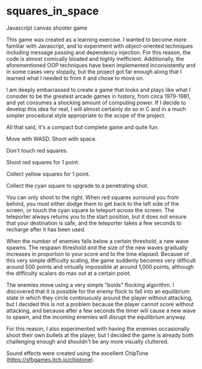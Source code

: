 # squares_in_space
Javascript canvas shooter game

This game was created as a learning exercise. I wanted to become more familiar
with Javascript, and to experiment with object-oriented techniques including
message passing and dependency injection. For this reason, the code is
almost comically bloated and highly inefficient. Additionally, the
aforementioned OOP techniques have been implemented inconsistently and in
some cases very sloppily, but the project got far enough along that I learned
what I needed to from it and chose to move on.

I am deeply embarrassed to create a game that looks and plays like what I 
consider to be the greatest arcade games in history, from circa 1979-1981, 
and yet consumes a shocking amount of computing power. If I decide to develop 
this idea for real, I will almost certainly do so in C and in a much simpler 
procedural style appropriate to the scope of the project.

All that said, it's a compact but complete game and quite fun.

Move with WASD. Shoot with space.

Don't touch red squares.

Shoot red squares for 1 point.

Collect yellow squares for 1 point.

Collect the cyan square to upgrade to a penetrating shot.

You can only shoot to the right. When red squares surround you from behind,
you must either dodge them to get back to the left side of the screen,
or touch the cyan square to teleport across the screen. The teleporter always
returns you to the start position, but it does not ensure that your destination
is safe, and the teleporter takes a few seconds to recharge after it has been
used.

When the number of enemies falls below a certain threshold, a new wave spawns.
The respawn threshold and the size of the new waves gradually increases in
proportion to your score and to the time elapsed. Because of this very simple
difficulty scaling, the game suddenly becomes very difficult around 500
points and virtually impossible at around 1,000 points, although the difficulty
scalars do max out at a certain point.

The enemies move using a very simple "boids" flocking algorithm. I discovered
that it is possible for the enemy flock to fall into an equilibrium state
in which they circle continuously around the player without attacking, but I
decided this is not a problem because the player cannot score without
attacking, and because after a few seconds the timer will cause a new wave to
spawn, and the incoming enemies will disrupt the equilibrium anyway.

For this reason, I also experimented with having the enemies occasionally
shoot their own bullets at the player, but I decided the game is already
both challenging enough and shouldn't be any more visually cluttered.

Sound effects were created using the excellent ChipTone
(https://sfbgames.itch.io/chiptone).
